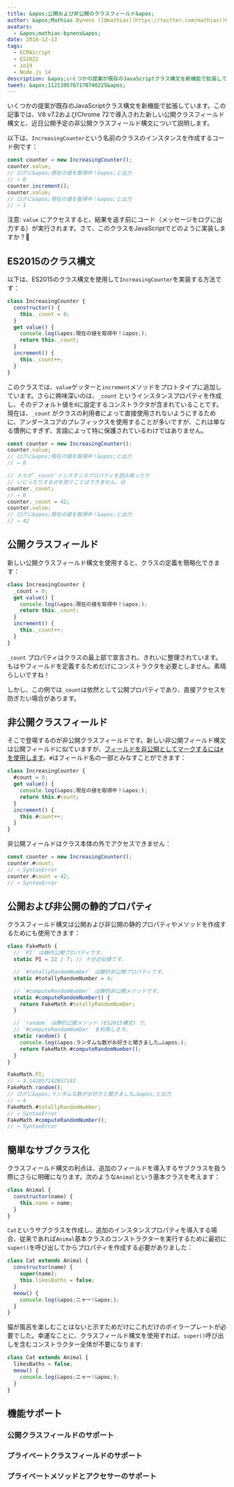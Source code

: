 ```yaml
---
title: &apos;公開および非公開のクラスフィールド&apos;
author: &apos;Mathias Bynens ([@mathias](https://twitter.com/mathias))&apos;
avatars:
  - &apos;mathias-bynens&apos;
date: 2018-12-13
tags:
  - ECMAScript
  - ES2022
  - io19
  - Node.js 14
description: &apos;いくつかの提案が既存のJavaScriptクラス構文を新機能で拡張しています。この記事では、V8 v7.2およびChrome 72で導入された新しい公開クラスフィールド構文と、近日公開予定の非公開クラスフィールド構文について説明します。&apos;
tweet: &apos;1121395767170740225&apos;
---
```

いくつかの提案が既存のJavaScriptクラス構文を新機能で拡張しています。この記事では、V8 v7.2およびChrome 72で導入された新しい公開クラスフィールド構文と、近日公開予定の非公開クラスフィールド構文について説明します。

以下は、`IncreasingCounter`という名前のクラスのインスタンスを作成するコード例です：

```js
const counter = new IncreasingCounter();
counter.value;
// ログに&apos;現在の値を取得中！&apos;と出力
// → 0
counter.increment();
counter.value;
// ログに&apos;現在の値を取得中！&apos;と出力
// → 1
```

注意: `value` にアクセスすると、結果を返す前にコード（メッセージをログに出力する）が実行されます。さて、このクラスをJavaScriptでどのように実装しますか？🤔

## ES2015のクラス構文

以下は、ES2015のクラス構文を使用して`IncreasingCounter`を実装する方法です：

```js
class IncreasingCounter {
  constructor() {
    this._count = 0;
  }
  get value() {
    console.log(&apos;現在の値を取得中！&apos;);
    return this._count;
  }
  increment() {
    this._count++;
  }
}
```

このクラスでは、`value`ゲッターと`increment`メソッドをプロトタイプに追加しています。さらに興味深いのは、`_count` というインスタンスプロパティを作成し、そのデフォルト値を`0`に設定するコンストラクタが含まれていることです。現在は、`_count` がクラスの利用者によって直接使用されないようにするために、アンダースコアのプレフィックスを使用することが多いですが、これは単なる慣例にすぎず、言語によって特に保護されているわけではありません。

<!--truncate-->
```js
const counter = new IncreasingCounter();
counter.value;
// ログに&apos;現在の値を取得中！&apos;と出力
// → 0

// 人々が`_count`インスタンスプロパティを読み取ったり
// いじったりするのを防ぐことはできません。😢
counter._count;
// → 0
counter._count = 42;
counter.value;
// ログに&apos;現在の値を取得中！&apos;と出力
// → 42
```

## 公開クラスフィールド

新しい公開クラスフィールド構文を使用すると、クラスの定義を簡略化できます：

```js
class IncreasingCounter {
  _count = 0;
  get value() {
    console.log(&apos;現在の値を取得中！&apos;);
    return this._count;
  }
  increment() {
    this._count++;
  }
}
```

`_count` プロパティはクラスの最上部で宣言され、きれいに整理されています。もはやフィールドを定義するためだけにコンストラクタを必要としません。素晴らしいですね！

しかし、この例では`_count`は依然として公開プロパティであり、直接アクセスを防ぎたい場合があります。

## 非公開クラスフィールド

そこで登場するのが非公開クラスフィールドです。新しい非公開フィールド構文は公開フィールドに似ていますが、[フィールドを非公開としてマークするには`#`を使用します](https://github.com/tc39/proposal-class-fields/blob/master/PRIVATE_SYNTAX_FAQ.md)。`#`はフィールド名の一部とみなすことができます：

```js
class IncreasingCounter {
  #count = 0;
  get value() {
    console.log(&apos;現在の値を取得中！&apos;);
    return this.#count;
  }
  increment() {
    this.#count++;
  }
}
```

非公開フィールドはクラス本体の外でアクセスできません：

```js
const counter = new IncreasingCounter();
counter.#count;
// → SyntaxError
counter.#count = 42;
// → SyntaxError
```

## 公開および非公開の静的プロパティ

クラスフィールド構文は公開および非公開の静的プロパティやメソッドを作成するためにも使用できます：

```js
class FakeMath {
  // `PI` は静的公開プロパティです。
  static PI = 22 / 7; // 十分近似値です。

  // `#totallyRandomNumber` は静的非公開プロパティです。
  static #totallyRandomNumber = 4;

  // `#computeRandomNumber` は静的非公開メソッドです。
  static #computeRandomNumber() {
    return FakeMath.#totallyRandomNumber;
  }

  // `random` は静的公開メソッド (ES2015構文) で、
  // `#computeRandomNumber` を利用します。
  static random() {
    console.log(&apos;ランダムな数がお好きと聞きました…&apos;);
    return FakeMath.#computeRandomNumber();
  }
}

FakeMath.PI;
// → 3.142857142857143
FakeMath.random();
// ログに&apos;ランダムな数がお好きと聞きました…&apos;と出力
// → 4
FakeMath.#totallyRandomNumber;
// → SyntaxError
FakeMath.#computeRandomNumber();
// → SyntaxError
```

## 簡単なサブクラス化

クラスフィールド構文の利点は、追加のフィールドを導入するサブクラスを扱う際にさらに明確になります。次のような`Animal`という基本クラスを考えます：

```js
class Animal {
  constructor(name) {
    this.name = name;
  }
}
```

`Cat`というサブクラスを作成し、追加のインスタンスプロパティを導入する場合、従来であれば`Animal`基本クラスのコンストラクターを実行するために最初に`super()`を呼び出してからプロパティを作成する必要がありました：

```js
class Cat extends Animal {
  constructor(name) {
    super(name);
    this.likesBaths = false;
  }
  meow() {
    console.log(&apos;ニャー!&apos;);
  }
}
```

猫が風呂を楽しむことはないと示すためだけにこれだけのボイラープレートが必要でした。幸運なことに、クラスフィールド構文を使用すれば、`super()`呼び出しを含むコンストラクター全体が不要になります:

```js
class Cat extends Animal {
  likesBaths = false;
  meow() {
    console.log(&apos;ニャー!&apos;);
  }
}
```

## 機能サポート

### 公開クラスフィールドのサポート

<feature-support chrome="72 /blog/v8-release-72#public-class-fields"
                 firefox="yes https://developer.mozilla.org/en-US/docs/Mozilla/Firefox/Releases/69#JavaScript"
                 safari="yes https://bugs.webkit.org/show_bug.cgi?id=174212"
                 nodejs="12 https://twitter.com/mathias/status/1120700101637353473"
                 babel="yes https://babeljs.io/docs/en/babel-plugin-proposal-class-properties"></feature-support>

### プライベートクラスフィールドのサポート

<feature-support chrome="74 /blog/v8-release-74#private-class-fields"
                 firefox="90 https://spidermonkey.dev/blog/2021/05/03/private-fields-ship.html"
                 safari="yes"
                 nodejs="12 https://twitter.com/mathias/status/1120700101637353473"
                 babel="yes https://babeljs.io/docs/en/babel-plugin-proposal-class-properties"></feature-support>

### プライベートメソッドとアクセサーのサポート

<feature-support chrome="84 /blog/v8-release-84#private-methods-and-accessors"
                 firefox="90 https://spidermonkey.dev/blog/2021/05/03/private-fields-ship.html"
                 safari="yes https://webkit.org/blog/11989/new-webkit-features-in-safari-15/"
                 nodejs="14.6.0"
                 babel="yes https://babeljs.io/docs/en/babel-plugin-proposal-private-methods"></feature-support>
